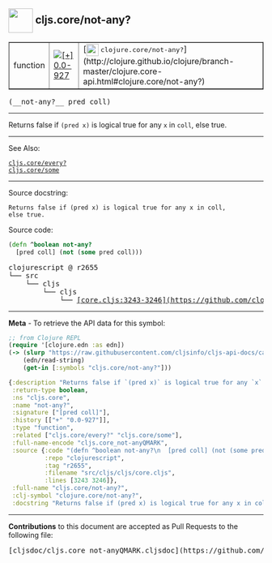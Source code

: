 ## <img width="48px" valign="middle" src="http://i.imgur.com/Hi20huC.png"> cljs.core/not-any?

 <table border="1">
<tr>

<td>function</td>
<td><a href="https://github.com/cljsinfo/cljs-api-docs/tree/0.0-927"><img valign="middle" alt="[+] 0.0-927" src="https://img.shields.io/badge/+-0.0--927-lightgrey.svg"></a> </td>
<td>
[<img height="24px" valign="middle" src="http://i.imgur.com/1GjPKvB.png"> <samp>clojure.core/not-any?</samp>](http://clojure.github.io/clojure/branch-master/clojure.core-api.html#clojure.core/not-any?)
</td>
</tr>
</table>

 <samp>
(__not-any?__ pred coll)<br>
</samp>

---

Returns false if `(pred x)` is logical true for any `x` in `coll`, else true.

---


See Also:

[`cljs.core/every?`](cljs.core_everyQMARK.md)<br>
[`cljs.core/some`](cljs.core_some.md)<br>

---

Source docstring:

```
Returns false if (pred x) is logical true for any x in coll,
else true.
```

Source code:

```clj
(defn ^boolean not-any?
  [pred coll] (not (some pred coll)))
```

 <pre>
clojurescript @ r2655
└── src
    └── cljs
        └── cljs
            └── <ins>[core.cljs:3243-3246](https://github.com/clojure/clojurescript/blob/r2655/src/cljs/cljs/core.cljs#L3243-L3246)</ins>
</pre>


---

__Meta__ - To retrieve the API data for this symbol:

```clj
;; from Clojure REPL
(require '[clojure.edn :as edn])
(-> (slurp "https://raw.githubusercontent.com/cljsinfo/cljs-api-docs/catalog/cljs-api.edn")
    (edn/read-string)
    (get-in [:symbols "cljs.core/not-any?"]))
```

```clj
{:description "Returns false if `(pred x)` is logical true for any `x` in `coll`, else true.",
 :return-type boolean,
 :ns "cljs.core",
 :name "not-any?",
 :signature ["[pred coll]"],
 :history [["+" "0.0-927"]],
 :type "function",
 :related ["cljs.core/every?" "cljs.core/some"],
 :full-name-encode "cljs.core_not-anyQMARK",
 :source {:code "(defn ^boolean not-any?\n  [pred coll] (not (some pred coll)))",
          :repo "clojurescript",
          :tag "r2655",
          :filename "src/cljs/cljs/core.cljs",
          :lines [3243 3246]},
 :full-name "cljs.core/not-any?",
 :clj-symbol "clojure.core/not-any?",
 :docstring "Returns false if (pred x) is logical true for any x in coll,\nelse true."}

```

---

__Contributions__ to this document are accepted as Pull Requests to the following file:

 <pre>
[cljsdoc/cljs.core_not-anyQMARK.cljsdoc](https://github.com/cljsinfo/cljs-api-docs/blob/master/cljsdoc/cljs.core_not-anyQMARK.cljsdoc)
</pre>


